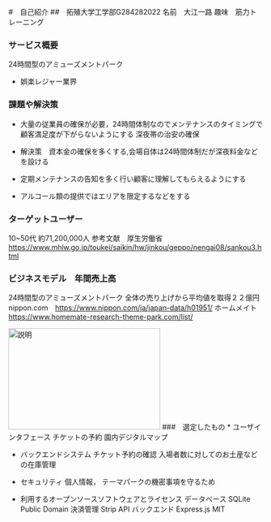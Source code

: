 
#　自己紹介
##　拓殖大学工学部G284282022
 名前　大江一路
 趣味　筋力トレーニング

### サービス概要
24時間型のアミューズメントパーク
* 娯楽レジャー業界
### 課題や解決策
* 大量の従業員の確保が必要，24時間体制なのでメンテナンスのタイミングで顧客満足度が下がらないようにする
深夜帯の治安の確保 

* 解決策　資本金の確保を多くする,会場自体は24時間体制だが深夜料金などを設ける 
* 定期メンテナンスの告知を多く行い顧客に理解してもらえるようにする
* アルコール類の提供ではエリアを限定するなどをする


### ターゲットユーザー
10~50代
約71,200,000人
参考文献　厚生労働省　https://www.mhlw.go.jp/toukei/saikin/hw/jinkou/geppo/nengai08/sankou3.html

### ビジネスモデル　年間売上高
24時間型のアミューズメントパーク
全体の売り上げから平均値を取得２２億円
nippon.com　https://www.nippon.com/ja/japan-data/h01951/
ホームメイト　https://www.homemate-research-theme-park.com/list/

<img src="https://www.nippon.com/ja/ncommon/contents/japan-data/2567022/2567022.png" alt="説明" width="300" height="200">
###　選定したもの
* ユーザインタフェース
    チケットの予約
    園内デジタルマップ

* バックエンドシステム
    チケット予約の確認
    入場者数に対してのお土産などの在庫管理

* セキュリティ
    個人情報，
    テーマパークの機密事項を守るため
    

* 利用するオープンソースソフトウェアとライセンス
データベース
    SQLite
    Public Domain
決済管理
    Strip API
バックエンド
    Express.js
    MIT
